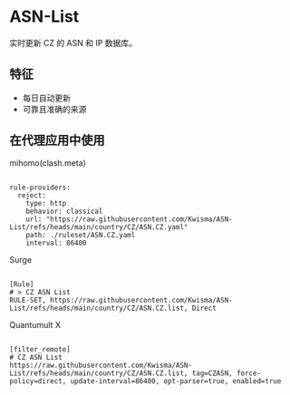 
# ASN-List

实时更新 CZ 的 ASN 和 IP 数据库。

## 特征

- 每日自动更新
- 可靠且准确的来源

## 在代理应用中使用

mihomo(clash.meta)

<pre><code class="language-javascript">
rule-providers:
  reject:
    type: http
    behavior: classical
    url: "https://raw.githubusercontent.com/Kwisma/ASN-List/refs/heads/main/country/CZ/ASN.CZ.yaml"
    path: ./ruleset/ASN.CZ.yaml
    interval: 86400
</code></pre>

Surge

<pre><code class="language-javascript">
[Rule]
# > CZ ASN List
RULE-SET, https://raw.githubusercontent.com/Kwisma/ASN-List/refs/heads/main/country/CZ/ASN.CZ.list, Direct
</code></pre>

Quantumult X

<pre><code class="language-javascript">
[filter_remote]
# CZ ASN List
https://raw.githubusercontent.com/Kwisma/ASN-List/refs/heads/main/country/CZ/ASN.CZ.list, tag=CZASN, force-policy=direct, update-interval=86400, opt-parser=true, enabled=true
</code></pre>
